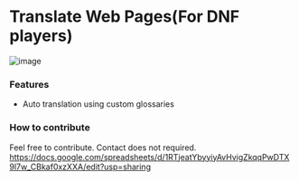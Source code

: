 # Translate Web Pages(For DNF players)
![image](https://user-images.githubusercontent.com/40272766/109477005-de7a6100-7aba-11eb-8e38-56b016937426.png)

### Features
- Auto translation using custom glossaries

### How to contribute
Feel free to contribute.
Contact does not required.
https://docs.google.com/spreadsheets/d/1RTjeatYbyyiyAvHvigZkqqPwDTX9l7w_CBkaf0xzXXA/edit?usp=sharing
